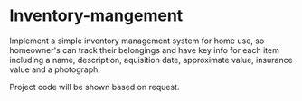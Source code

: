 # Inventory-mangement

Implement a simple inventory management system for home use, so homeowner's can track their belongings and have key info for each item including a name, description, aquisition date, approximate value, insurance value and a photograph.

Project code will be shown based on request.
